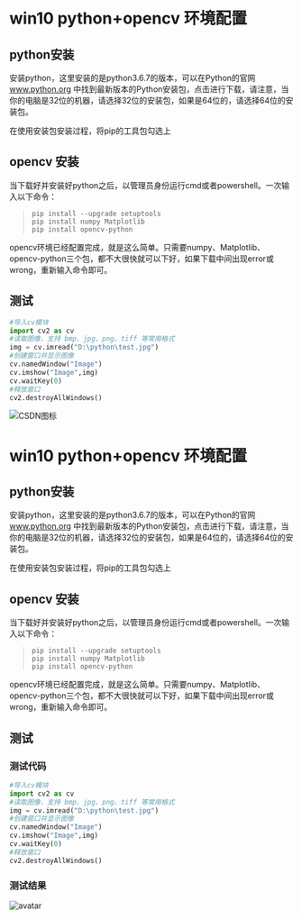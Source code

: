 # win10 python+opencv 环境配置

## python安装

安装python，这里安装的是python3.6.7的版本，可以在Python的官网 www.python.org 中找到最新版本的Python安装包，点击进行下载，请注意，当你的电脑是32位的机器，请选择32位的安装包，如果是64位的，请选择64位的安装包。

在使用安装包安装过程，将pip的工具包勾选上

## opencv 安装

当下载好并安装好python之后，以管理员身份运行cmd或者powershell。一次输入以下命令：

> ```
> pip install --upgrade setuptools
> pip install numpy Matplotlib
> pip install opencv-python
> ```

opencv环境已经配置完成，就是这么简单。只需要numpy、Matplotlib、opencv-python三个包，都不大很快就可以下好，如果下载中间出现error或wrong，重新输入命令即可。

## 测试

```python
#导入cv模块
import cv2 as cv
#读取图像，支持 bmp、jpg、png、tiff 等常用格式
img = cv.imread("D:\python\test.jpg")
#创建窗口并显示图像
cv.namedWindow("Image")
cv.imshow("Image",img)
cv.waitKey(0)
#释放窗口
cv2.destroyAllWindows() 
```

![CSDN图标](http://imgtech.gmw.cn/attachement/jpg/site2/20111223/f04da22d7ba7105e1d7507.jpg "这是CSDN的图标")
# win10 python+opencv 环境配置

## python安装

安装python，这里安装的是python3.6.7的版本，可以在Python的官网 www.python.org 中找到最新版本的Python安装包，点击进行下载，请注意，当你的电脑是32位的机器，请选择32位的安装包，如果是64位的，请选择64位的安装包。

在使用安装包安装过程，将pip的工具包勾选上

## opencv 安装

当下载好并安装好python之后，以管理员身份运行cmd或者powershell。一次输入以下命令：

> ```
> pip install --upgrade setuptools
> pip install numpy Matplotlib
> pip install opencv-python
> ```

opencv环境已经配置完成，就是这么简单。只需要numpy、Matplotlib、opencv-python三个包，都不大很快就可以下好，如果下载中间出现error或wrong，重新输入命令即可。

## 测试

### 测试代码

```python
#导入cv模块
import cv2 as cv
#读取图像，支持 bmp、jpg、png、tiff 等常用格式
img = cv.imread("D:\python\test.jpg")
#创建窗口并显示图像
cv.namedWindow("Image")
cv.imshow("Image",img)
cv.waitKey(0)
#释放窗口
cv2.destroyAllWindows() 
```

### 测试结果

![avatar](https://github.com/zengqq1997/python-opencv-/blob/master/测试结果.jpg)

